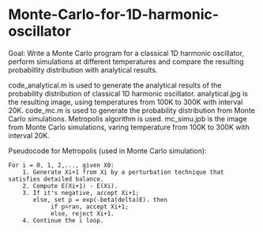 # Monte-Carlo-for-1D-harmonic-oscillator

Goal: Write a  Monte Carlo program for a classical 1D harmonic oscillator, perform simulations at different temperatures and compare the resulting probabillity distribution with analytical results.

code_analytical.m is used to generate the analytical results of the probability distribution of classical 1D harmonic oscillator.
analytical.jpg is the resulting image, using temperatures from 100K to 300K with interval 20K.
code_mc.m is used to generate the probability distribution from Monte Carlo simulations. Metropolis algorithm is used.
mc_simu.jpb is the image from Monte Carlo simulations, varing temperature from 100K to 300K with interval 20K.

Pseudocode for Metropolis (used in Monte Carlo simulation):

	For i = 0, 1, 2,..., given X0:
		1. Generate Xi+1 from Xi by a perturbation technique that satisfies detailed balance.
		2. Compute E(Xi+1) - E(Xi).
		3. If it's negative, accept Xi+1;
		   else, set p = exp(-beta(delta)E). then
				if p>ran, accept Xi+1;
				else, reject Xi+1.
		4. Continue the i loop.
